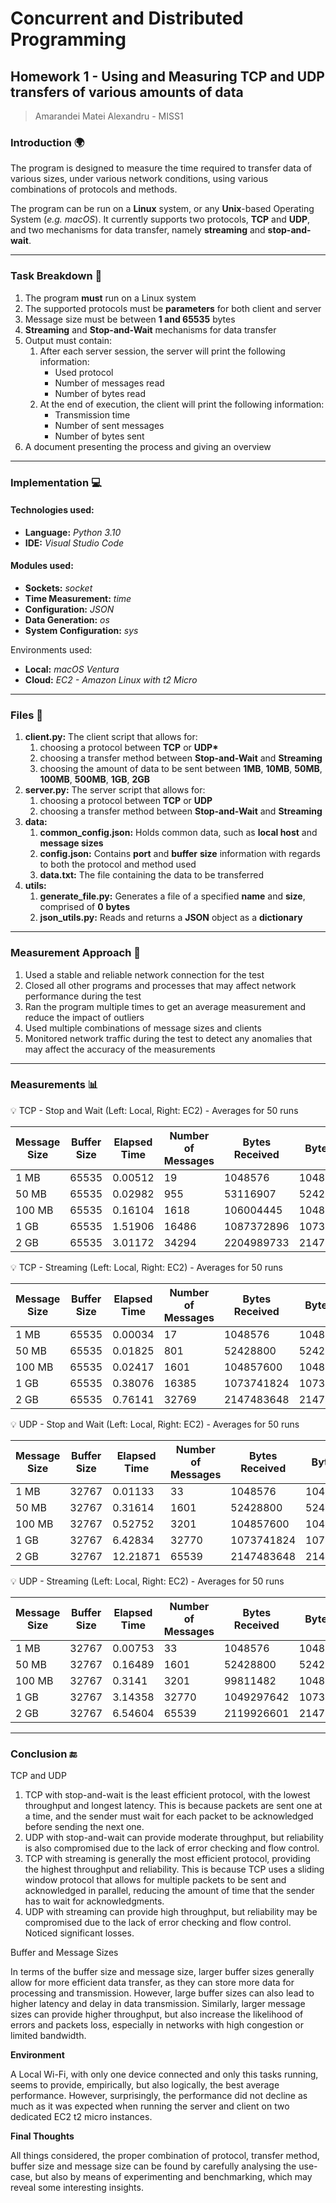 # Concurrent and Distributed Programming

## Homework 1 - Using and Measuring TCP and UDP transfers of various amounts of data

> Amarandei Matei Alexandru - MISS1

### Introduction 🌍

The program is designed to measure the time required to transfer data of various sizes, under various network conditions, using various combinations of protocols and methods.

The program can be run on a **Linux** system, or any **Unix**-based Operating System (_e.g. macOS_). It currently supports two protocols, **TCP** and **UDP**, and two mechanisms for data transfer, namely **streaming** and **stop-and-wait**.

---

### Task Breakdown 📝

1. The program **must** run on a Linux system
2. The supported protocols must be **parameters** for both client and server
3. Message size must be between **1 and 65535** bytes
4. **Streaming** and **Stop-and-Wait** mechanisms for data transfer
5. Output must contain:
   1. After each server session, the server will print the following information:
      - Used protocol
      - Number of messages read
      - Number of bytes read
   2. At the end of execution, the client will print the following information:
      - Transmission time
      - Number of sent messages
      - Number of bytes sent
6. A document presenting the process and giving an overview

---

### Implementation 💻

#### Technologies used:

- **Language:** _Python 3.10_
- **IDE:** _Visual Studio Code_

#### Modules used:

- **Sockets:** _socket_
- **Time Measurement:** _time_
- **Configuration:** _JSON_
- **Data Generation:** _os_
- **System Configuration:** _sys_

Environments used:

- **Local:** _macOS Ventura_
- **Cloud:** _EC2 - Amazon Linux with t2 Micro_

---

### Files 📑

1. **client.py:** The client script that allows for:
   1. choosing a protocol between **TCP** or **UDP\***
   2. choosing a transfer method between **Stop-and-Wait** and **Streaming**
   3. choosing the amount of data to be sent between **1MB**, **10MB**, **50MB**, **100MB**, **500MB**, **1GB**, **2GB**
2. **server.py:** The server script that allows for:
   1. choosing a protocol between **TCP** or **UDP**
   2. choosing a transfer method between **Stop-and-Wait** and **Streaming**
3. **data:**
   1. **common_config.json:** Holds common data, such as **local host** and **message sizes**
   2. **config.json:** Contains **port** and **buffer** **size** information with regards to both the protocol and method used
   3. **data.txt:** The file containing the data to be transferred
4. **utils:**
   1. **generate_file.py:** Generates a file of a specified **name** and **size**, comprised of **0** **bytes**
   2. **json_utils.py:** Reads and returns a **JSON** object as a **dictionary**

---

### Measurement Approach 🤔

1. Used a stable and reliable network connection for the test
2. Closed all other programs and processes that may affect network performance during the test
3. Ran the program multiple times to get an average measurement and reduce the impact of outliers
4. Used multiple combinations of message sizes and clients
5. Monitored network traffic during the test to detect any anomalies that may affect the accuracy of the measurements

---

### Measurements 📊

<aside>
💡 TCP - Stop and Wait (Left: Local, Right: EC2) - Averages for 50 runs

</aside>

| Message Size | Buffer Size | Elapsed Time | Number of Messages | Bytes Received | Bytes Sent |     | Elapsed Time | Number of Messages | Bytes Received |
| ------------ | ----------- | ------------ | ------------------ | -------------- | ---------- | --- | ------------ | ------------------ | -------------- |
| 1 MB         | 65535       | 0.00512      | 19                 | 1048576        | 1048576    |     | 0.00919      | 16                 | 1048576        |
| 50 MB        | 65535       | 0.02982      | 955                | 53116907       | 52428800   |     | 0.07425      | 822                | 53116907       |
| 100 MB       | 65535       | 0.16104      | 1618               | 106004445      | 104857600  |     | 0.19173      | 1621               | 106135513      |
| 1 GB         | 65535       | 1.51906      | 16486              | 1087372896     | 1073741824 |     | 1.75259      | 16703              | 1104313435     |
| 2 GB         | 65535       | 3.01172      | 34294              | 2204989733     | 2147483648 |     | 3.43012      | 33489              | 2178612298     |

<aside>
💡 TCP - Streaming (Left: Local, Right: EC2) - Averages for 50 runs

</aside>

| Message Size | Buffer Size | Elapsed Time | Number of Messages | Bytes Received | Bytes Sent |     | Elapsed Time | Number of Messages | Bytes Received |
| ------------ | ----------- | ------------ | ------------------ | -------------- | ---------- | --- | ------------ | ------------------ | -------------- |
| 1 MB         | 65535       | 0.00034      | 17                 | 1048576        | 1048576    |     | 0.00101      | 17                 | 1048576        |
| 50 MB        | 65535       | 0.01825      | 801                | 52428800       | 52428800   |     | 0.01802      | 801                | 52428800       |
| 100 MB       | 65535       | 0.02417      | 1601               | 104857600      | 104857600  |     | 0.02657      | 1601               | 104857600      |
| 1 GB         | 65535       | 0.38076      | 16385              | 1073741824     | 1073741824 |     | 0.47534      | 16385              | 1073741824     |
| 2 GB         | 65535       | 0.76141      | 32769              | 2147483648     | 2147483648 |     | 0.85420      | 32769              | 2147483648     |

<aside>
💡 UDP - Stop and Wait (Left: Local, Right: EC2) - Averages for 50 runs

</aside>

| Message Size | Buffer Size | Elapsed Time | Number of Messages | Bytes Received | Bytes Sent |     | Elapsed Time | Number of Messages | Bytes Received |
| ------------ | ----------- | ------------ | ------------------ | -------------- | ---------- | --- | ------------ | ------------------ | -------------- |
| 1 MB         | 32767       | 0.01133      | 33                 | 1048576        | 1048576    |     | 0.02091      | 33                 | 1048576        |
| 50 MB        | 32767       | 0.31614      | 1601               | 52428800       | 52428800   |     | 0.31917      | 1601               | 52428800       |
| 100 MB       | 32767       | 0.52752      | 3201               | 104857600      | 104857600  |     | 0.62540      | 3201               | 104857600      |
| 1 GB         | 32767       | 6.42834      | 32770              | 1073741824     | 1073741824 |     | 6.44350      | 32770              | 1073741824     |
| 2 GB         | 32767       | 12.21871     | 65539              | 2147483648     | 2147483648 |     | 13.18978     | 65539              | 2147483648     |

<aside>
💡 UDP - Streaming (Left: Local, Right: EC2) - Averages for 50 runs

</aside>

| Message Size | Buffer Size | Elapsed Time | Number of Messages | Bytes Received | Bytes Sent |     | Elapsed Time | Number of Messages | Bytes Received |
| ------------ | ----------- | ------------ | ------------------ | -------------- | ---------- | --- | ------------ | ------------------ | -------------- |
| 1 MB         | 32767       | 0.00753      | 33                 | 1048576        | 1048576    |     | 0.02796      | 33                 | 1048576        |
| 50 MB        | 32767       | 0.16489      | 1601               | 52428800       | 52428800   |     | 0.17274      | 1601               | 52428800       |
| 100 MB       | 32767       | 0.3141       | 3201               | 99811482       | 104857600  |     | 0.31665      | 3201               | 98500802       |
| 1 GB         | 32767       | 3.14358      | 32770              | 1049297642     | 1073741824 |     | 3.30749      | 32770              | 1062469976     |
| 2 GB         | 32767       | 6.54604      | 65539              | 2119926601     | 2147483648 |     | 6.63104      | 65539              | 2122875631     |

---

### Conclusion 🔚

TCP and UDP

1. TCP with stop-and-wait is the least efficient protocol, with the lowest throughput and longest latency. This is because packets are sent one at a time, and the sender must wait for each packet to be acknowledged before sending the next one.
2. UDP with stop-and-wait can provide moderate throughput, but reliability is also compromised due to the lack of error checking and flow control.
3. TCP with streaming is generally the most efficient protocol, providing the highest throughput and reliability. This is because TCP uses a sliding window protocol that allows for multiple packets to be sent and acknowledged in parallel, reducing the amount of time that the sender has to wait for acknowledgments.
4. UDP with streaming can provide high throughput, but reliability may be compromised due to the lack of error checking and flow control. Noticed significant losses.

Buffer and Message Sizes

In terms of the buffer size and message size, larger buffer sizes generally allow for more efficient data transfer, as they can store more data for processing and transmission. However, large buffer sizes can also lead to higher latency and delay in data transmission. Similarly, larger message sizes can provide higher throughput, but also increase the likelihood of errors and packets loss, especially in networks with high congestion or limited bandwidth.

**Environment**

A Local Wi-Fi, with only one device connected and only this tasks running, seems to provide, empirically, but also logically, the best average performance. However, surprisingly, the performance did not decline as much as it was expected when running the server and client on two dedicated EC2 t2 micro instances.

**Final Thoughts**

All things considered, the proper combination of protocol, transfer method, buffer size and message size can be found by carefully analysing the use-case, but also by means of experimenting and benchmarking, which may reveal some interesting insights.
